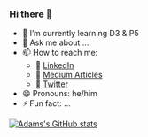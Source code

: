 ### Hi there 👋

<!--
**ajsultanov/ajsultanov** is a ✨ _special_ ✨ repository because its `README.md` (this file) appears on your GitHub profile.

Here are some ideas to get you started:
-->
- 🌱 I’m currently learning D3 & P5
- 💬 Ask me about ...
- 📫 How to reach me:
  - 🤝 [LinkedIn](https://www.linkedin.com/in/adam-sultanov/)
  - 📇 [Medium Articles](https://adam-sultanov.medium.com/)
  - 🐥 [Twitter](https://twitter.com/adam_sultanov)
- 😄 Pronouns: he/him
- ⚡ Fun fact: ...

[![Adams's GitHub stats](https://github-readme-stats.vercel.app/api?username=ajsultanov)](https://github.com/anuraghazra/github-readme-stats)


